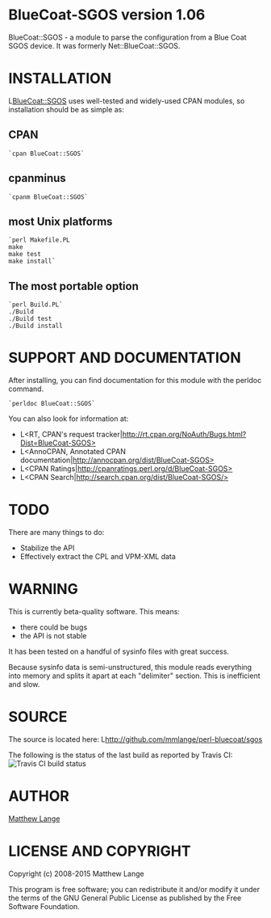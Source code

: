 # BlueCoat-SGOS version 1.06

BlueCoat::SGOS - a module to parse the configuration from a Blue Coat SGOS
device.  It was formerly Net::BlueCoat::SGOS.

# INSTALLATION

L<BlueCoat::SGOS> uses well-tested and widely-used CPAN modules, so 
installation should be as simple as:

## CPAN
    `cpan BlueCoat::SGOS`

## cpanminus
    `cpanm BlueCoat::SGOS`

## most Unix platforms
    `perl Makefile.PL
    make
    make test
    make install`

## The most portable option
    `perl Build.PL`
    ./Build
    ./Build test
    ./Build install



# SUPPORT AND DOCUMENTATION

After installing, you can find documentation for this module with the
perldoc command.

    `perldoc BlueCoat::SGOS`

You can also look for information at:

* L<RT, CPAN's request tracker|http://rt.cpan.org/NoAuth/Bugs.html?Dist=BlueCoat-SGOS>
* L<AnnoCPAN, Annotated CPAN documentation|http://annocpan.org/dist/BlueCoat-SGOS>
* L<CPAN Ratings|http://cpanratings.perl.org/d/BlueCoat-SGOS>
* L<CPAN Search|http://search.cpan.org/dist/BlueCoat-SGOS/>

# TODO
There are many things to do:
* Stabilize the API
* Effectively extract the CPL and VPM-XML data


# WARNING
This is currently beta-quality software.  This means:
* there could be bugs
* the API is not stable

It has been tested on a handful of sysinfo files with great
success.

Because sysinfo data is semi-unstructured, this module
reads everything into memory and splits it apart
at each "delimiter" section.  This is inefficient
and slow.


# SOURCE
The source is located here: L<http://github.com/mmlange/perl-bluecoat/sgos>

The following is the status of the last build as reported by Travis CI:
![Travis CI build status](https://travis-ci.org/mmlange/perl-bluecoat-sgos.svg?branch=master)


# AUTHOR
[Matthew Lange](mmlange@cpan.org)

# LICENSE AND COPYRIGHT
Copyright (c) 2008-2015 Matthew Lange

This program is free software; you can redistribute it and/or modify it
under the terms of the GNU General Public License as published
by the Free Software Foundation.

